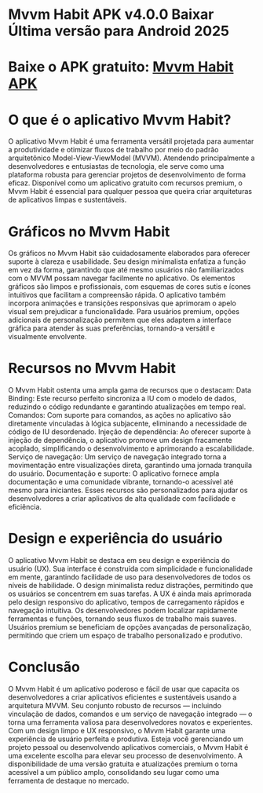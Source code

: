 # Mvvm Habit APK v4.0.0 Baixar Última versão para Android 2025
# Baixe o APK gratuito: [Mvvm Habit APK](https://apkhihe.net/pt/mvvm-habit/)
# O que é o aplicativo Mvvm Habit?
O aplicativo Mvvm Habit é uma ferramenta versátil projetada para aumentar a produtividade e otimizar fluxos de trabalho por meio do padrão arquitetônico Model-View-ViewModel (MVVM). Atendendo principalmente a desenvolvedores e entusiastas de tecnologia, ele serve como uma plataforma robusta para gerenciar projetos de desenvolvimento de forma eficaz. Disponível como um aplicativo gratuito com recursos premium, o Mvvm Habit é essencial para qualquer pessoa que queira criar arquiteturas de aplicativos limpas e sustentáveis.

# Gráficos no Mvvm Habit
Os gráficos no Mvvm Habit são cuidadosamente elaborados para oferecer suporte à clareza e usabilidade. Seu design minimalista enfatiza a função em vez da forma, garantindo que até mesmo usuários não familiarizados com o MVVM possam navegar facilmente no aplicativo. Os elementos gráficos são limpos e profissionais, com esquemas de cores sutis e ícones intuitivos que facilitam a compreensão rápida.
O aplicativo também incorpora animações e transições responsivas que aprimoram o apelo visual sem prejudicar a funcionalidade. Para usuários premium, opções adicionais de personalização permitem que eles adaptem a interface gráfica para atender às suas preferências, tornando-a versátil e visualmente envolvente.

# Recursos no Mvvm Habit
O Mvvm Habit ostenta uma ampla gama de recursos que o destacam:
Data Binding: Este recurso perfeito sincroniza a IU com o modelo de dados, reduzindo o código redundante e garantindo atualizações em tempo real.
Comandos: Com suporte para comandos, as ações no aplicativo são diretamente vinculadas à lógica subjacente, eliminando a necessidade de código de IU desordenado.
Injeção de dependência: Ao oferecer suporte à injeção de dependência, o aplicativo promove um design fracamente acoplado, simplificando o desenvolvimento e aprimorando a escalabilidade.
Serviço de navegação: Um serviço de navegação integrado torna a movimentação entre visualizações direta, garantindo uma jornada tranquila do usuário.
Documentação e suporte: O aplicativo fornece ampla documentação e uma comunidade vibrante, tornando-o acessível até mesmo para iniciantes.
Esses recursos são personalizados para ajudar os desenvolvedores a criar aplicativos de alta qualidade com facilidade e eficiência.

# Design e experiência do usuário
O aplicativo Mvvm Habit se destaca em seu design e experiência do usuário (UX). Sua interface é construída com simplicidade e funcionalidade em mente, garantindo facilidade de uso para desenvolvedores de todos os níveis de habilidade. O design minimalista reduz distrações, permitindo que os usuários se concentrem em suas tarefas.
A UX é ainda mais aprimorada pelo design responsivo do aplicativo, tempos de carregamento rápidos e navegação intuitiva. Os desenvolvedores podem localizar rapidamente ferramentas e funções, tornando seus fluxos de trabalho mais suaves. Usuários premium se beneficiam de opções avançadas de personalização, permitindo que criem um espaço de trabalho personalizado e produtivo.

# Conclusão
O Mvvm Habit é um aplicativo poderoso e fácil de usar que capacita os desenvolvedores a criar aplicativos eficientes e sustentáveis ​​usando a arquitetura MVVM. Seu conjunto robusto de recursos — incluindo vinculação de dados, comandos e um serviço de navegação integrado — o torna uma ferramenta valiosa para desenvolvedores novatos e experientes. Com um design limpo e UX responsivo, o Mvvm Habit garante uma experiência de usuário perfeita e produtiva.
Esteja você gerenciando um projeto pessoal ou desenvolvendo aplicativos comerciais, o Mvvm Habit é uma excelente escolha para elevar seu processo de desenvolvimento. A disponibilidade de uma versão gratuita e atualizações premium o torna acessível a um público amplo, consolidando seu lugar como uma ferramenta de destaque no mercado.
